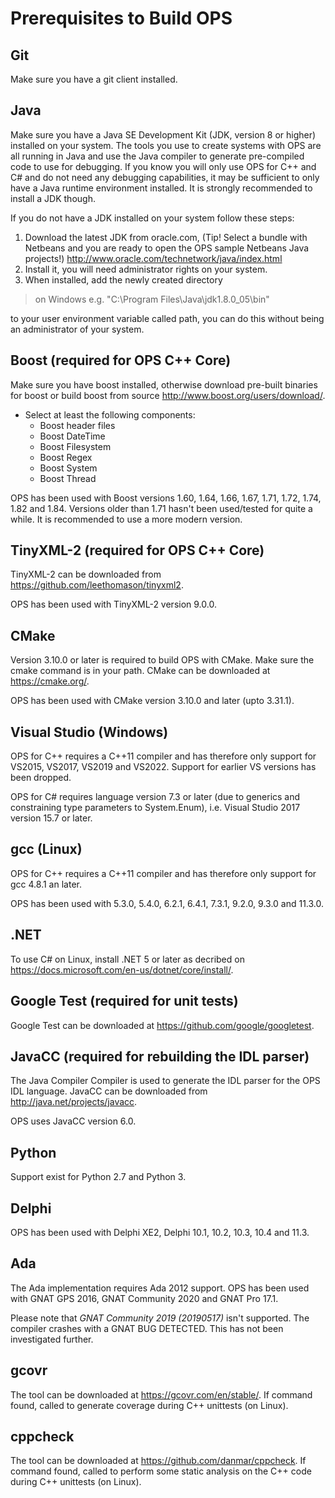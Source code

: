 # Prerequisites to Build OPS #

## Git ##
Make sure you have a git client installed.

## Java ##
Make sure you have a Java SE Development Kit (JDK, version 8 or higher) installed on
your system. The tools you use to create systems with OPS are all running in Java and
use the Java compiler to generate pre-compiled code to use for debugging. If you know
you will only use OPS for C++ and C# and do not need any debugging capabilities, it may
be sufficient to only have a Java runtime environment installed. It is strongly
recommended to install a JDK though.

If you do not have a JDK installed on your system follow these steps:
  1. Download the latest JDK from oracle.com, (Tip! Select a bundle with Netbeans and you are ready to open the OPS sample Netbeans Java projects!)       http://www.oracle.com/technetwork/java/index.html
  1. Install it, you will need administrator rights on your system.
  1. When installed, add the newly created directory
 > on Windows e.g. "C:\Program Files\Java\jdk1.8.0_05\bin"

 to your user environment variable called path, you can do this without being an administrator of your system.

## Boost (required for OPS C++ Core) ##
Make sure you have boost installed, otherwise download pre-built binaries for boost or build boost from source http://www.boost.org/users/download/.

  * Select at least the following components:
    * Boost header files
    * Boost DateTime
    * Boost Filesystem
    * Boost Regex
    * Boost System
    * Boost Thread

OPS has been used with Boost versions 1.60, 1.64, 1.66, 1.67, 1.71, 1.72, 1.74, 1.82 and 1.84.
Versions older than 1.71 hasn't been used/tested for quite a while. It is recommended to use a more modern version.

## TinyXML-2 (required for OPS C++ Core) ##
TinyXML-2 can be downloaded from https://github.com/leethomason/tinyxml2.

OPS has been used with TinyXML-2 version 9.0.0.

## CMake ##
Version 3.10.0 or later is required to build OPS with CMake. Make sure the cmake command is in your path. CMake can be downloaded at https://cmake.org/.

OPS has been used with CMake version 3.10.0 and later (upto 3.31.1).

## Visual Studio (Windows) ##
OPS for C++ requires a C++11 compiler and has therefore only support for VS2015, VS2017, VS2019 and VS2022. Support for earlier VS versions has been dropped.

OPS for C# requires language version 7.3 or later (due to generics and constraining type parameters to System.Enum), i.e. Visual Studio 2017 version 15.7 or later.

## gcc (Linux) ##
OPS for C++ requires a C++11 compiler and has therefore only support for gcc 4.8.1 an later.

OPS has been used with 5.3.0, 5.4.0, 6.2.1, 6.4.1, 7.3.1, 9.2.0, 9.3.0 and 11.3.0.

## .NET ##
To use C# on Linux, install .NET 5 or later as decribed on
https://docs.microsoft.com/en-us/dotnet/core/install/.

## Google Test (required for unit tests) ##
Google Test can be downloaded at https://github.com/google/googletest.

## JavaCC (required for rebuilding the IDL parser) ##
The Java Compiler Compiler is used to generate the IDL parser for the OPS IDL language.
JavaCC can be downloaded from http://java.net/projects/javacc.

OPS uses JavaCC version 6.0.

## Python ##
Support exist for Python 2.7 and Python 3.

## Delphi ##
OPS has been used with Delphi XE2, Delphi 10.1, 10.2, 10.3, 10.4 and 11.3.

## Ada ##
The Ada implementation requires Ada 2012 support.
OPS has been used with GNAT GPS 2016, GNAT Community 2020 and GNAT Pro 17.1.

Please note that *GNAT Community 2019 (20190517)* isn't supported. The compiler crashes with a GNAT BUG DETECTED. This has not been investigated further.

## gcovr ##
The tool can be downloaded at https://gcovr.com/en/stable/.
If command found, called to generate coverage during C++ unittests (on Linux).

## cppcheck ##
The tool can be downloaded at https://github.com/danmar/cppcheck.
If command found, called to perform some static analysis on the C++ code during C++ unittests (on Linux).
